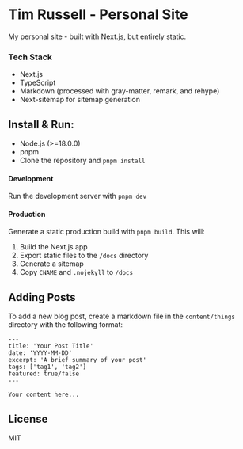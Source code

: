 # Tim Russell - Personal Site

My personal site - built with Next.js, but entirely static.

### Tech Stack

- Next.js
- TypeScript
- Markdown (processed with gray-matter, remark, and rehype)
- Next-sitemap for sitemap generation

## Install & Run:

- Node.js (>=18.0.0)
- pnpm
- Clone the repository and `pnpm install`

#### Development

Run the development server with `pnpm dev`

#### Production

Generate a static production build with `pnpm build`. This will:
1. Build the Next.js app
2. Export static files to the `/docs` directory
3. Generate a sitemap
4. Copy `CNAME` and `.nojekyll` to `/docs`

## Adding Posts

To add a new blog post, create a markdown file in the `content/things` directory with the following format:

```
---
title: 'Your Post Title'
date: 'YYYY-MM-DD'
excerpt: 'A brief summary of your post'
tags: ['tag1', 'tag2']
featured: true/false
---

Your content here...
```

## License

MIT
